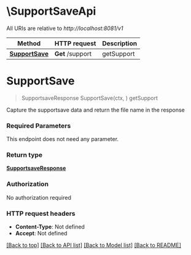 # \SupportSaveApi

All URIs are relative to *http://localhost:8081/v1*

Method | HTTP request | Description
------------- | ------------- | -------------
[**SupportSave**](SupportSaveApi.md#SupportSave) | **Get** /support | getSupport


# **SupportSave**
> SupportsaveResponse SupportSave(ctx, )
getSupport

Capture the supportsave data and return the file name in the response

### Required Parameters
This endpoint does not need any parameter.

### Return type

[**SupportsaveResponse**](SupportsaveResponse.md)

### Authorization

No authorization required

### HTTP request headers

 - **Content-Type**: Not defined
 - **Accept**: Not defined

[[Back to top]](#) [[Back to API list]](../README.md#documentation-for-api-endpoints) [[Back to Model list]](../README.md#documentation-for-models) [[Back to README]](../README.md)

